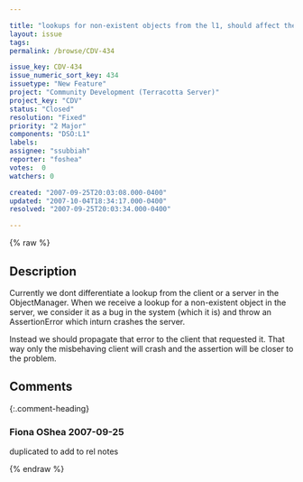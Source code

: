 ```yaml
---

title: "lookups for non-existent objects from the l1, should affect the l1 instead of the l2"
layout: issue
tags: 
permalink: /browse/CDV-434

issue_key: CDV-434
issue_numeric_sort_key: 434
issuetype: "New Feature"
project: "Community Development (Terracotta Server)"
project_key: "CDV"
status: "Closed"
resolution: "Fixed"
priority: "2 Major"
components: "DSO:L1"
labels: 
assignee: "ssubbiah"
reporter: "foshea"
votes:  0
watchers: 0

created: "2007-09-25T20:03:08.000-0400"
updated: "2007-10-04T18:34:17.000-0400"
resolved: "2007-09-25T20:03:34.000-0400"

---
```




{% raw %}



## Description

<div markdown="1" class="description">

 Currently we dont differentiate a lookup from the client or a server in the ObjectManager. When we receive a lookup for a non-existent object in the server, we consider it as a bug in the system (which it is) and throw an AssertionError which inturn crashes the server. 

Instead we should propagate that error to the client that requested it. That way only the misbehaving client will crash and the assertion will be closer to the problem.

</div>

## Comments


{:.comment-heading}
### **Fiona OShea** <span class="date">2007-09-25</span>

<div markdown="1" class="comment">

duplicated to add to rel notes

</div>



{% endraw %}

